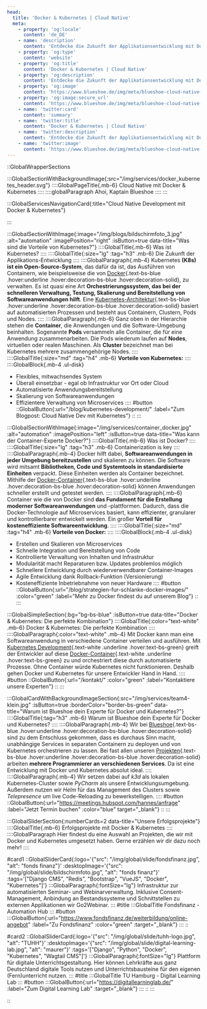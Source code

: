 ```yaml
---
head:
  title: 'Docker & Kubernetes | Cloud Native'
  meta:
    - property: 'og:locale'
      content: 'de_DE'
    - name: 'description'
      content: 'Entdecke die Zukunft der Applikationsentwicklung mit Docker & Kubernetes! Wir helfen dir bei der Cloud Native Transformation. ✅ Prozesse ✅ Umsetzung ✅ Migration'
    - property: 'og:type'
      content: 'website'
    - property: 'og:title'
      content: 'Docker & Kubernetes | Cloud Native'
    - property: 'og:description'
      content: 'Entdecke die Zukunft der Applikationsentwicklung mit Docker & Kubernetes! Wir helfen dir bei der Cloud Native Transformation. ✅ Prozesse ✅ Umsetzung ✅ Migration'
    - property: 'og:image'
      content: 'https://www.blueshoe.de/img/meta/blueshoe-cloud-native-devlopment.png'
    - property: 'og:image:secure_url'
      content: 'https://www.blueshoe.de/img/meta/blueshoe-cloud-native-devlopment.png'
    - name: 'twitter:card'
      content: 'summary'
    - name: 'twitter:title'
      content: 'Docker & Kubernetes | Cloud Native'
    - name: 'twitter:description'
      content: 'Entdecke die Zukunft der Applikationsentwicklung mit Docker & Kubernetes! Wir helfen dir bei der Cloud Native Transformation. ✅ Prozesse ✅ Umsetzung ✅ Migration'
    - name: 'twitter:image'
      content: 'https://www.blueshoe.de/img/meta/blueshoe-cloud-native-devlopment.png'
---
```


::GlobalWrapperSections

:::GlobalSectionWithBackgroundImage{:src="/img/services/docker_kubernetes_header.svg"}
::::GlobalPageTitle{.mb-6}
Cloud Native mit Docker & Kubernetes
::::
::::globalParagraph
Ahoi, Kaptain Blueshoe
::::
:::

:::GlobalServicesNavigationCard{:title="Cloud Native Development mit Docker & Kubernetes"}

:::

:::GlobalSectionWithImage{:image="/img/blogs/bildschirmfoto_3.jpg" :alt="automation" :imagePosition="right" :isButton=true data-title="Was sind die Vorteile von Kubernetes?"}
::::GlobalTitle{.mb-6}
Was ist Kubernetes?
::::
::::GlobalTitle{:size="lg" :tag="h3" .mb-6}
Die Zukunft der Applikations-Entwicklung
::::
::::GlobalParagraph{.mb-4}
Kubernetes **(K8s) ist ein Open-Source-System**, das dafür da ist, das Ausführen von Containern, wie beispielsweise die von [Docker](/blog/strategien-fur-schlanke-docker-images/){.text-bs-blue .hover:underline .hover:decoration-bs-blue .hover:decoration-solid}, zu verwalten. Es ist quasi eine Art **Orchestrierungssystem, das bei der schnelleren Verwaltung, Testung, Skalierung und Bereitstellung von Softwareanwendungen hilft**. Eine [Kubernetes-Architektur](/blog/kubernetes-development/){.text-bs-blue .hover:underline .hover:decoration-bs-blue .hover:decoration-solid} basiert auf automatisierten Prozessen und besteht aus Containern, Clustern, Pods und Nodes.
::::
::::GlobalParagraph{.mb-6}
Ganz oben in der Hierarchie stehen die **Container**, die Anwendungen und die Software-Umgebung beinhalten. Sogenannte **Pods** versammeln alle Container, die für eine Anwendung zusammenarbeiten. Die Pods wiederum laufen auf **Nodes**, virtuellen oder realen Maschinen. Als **Cluster** bezeichnet man bei Kubernetes mehrere zusammengehörige Nodes.
::::
::::GlobalTitle{:size="md" :tag="h4" .mb-6}
**Vorteile von Kubernetes:**
::::
::::GlobalBlock{.mb-4 .ul-disk}
- Flexibles, mitwachsendes System
- Überall einsetzbar - egal ob Infrastruktur vor Ort oder Cloud
- Automatisierte Anwendungsbereitstellung
- Skalierung von Softwareanwendungen
- Effizientere Verwaltung von Microservices
::::
#button
::GlobalButton{:url="/blog/kubernetes-development/" :label="Zum Blogpost: Cloud Native Dev mit Kubernetes"}
::
:::

:::GlobalSectionWithImage{:image="/img/services/container_docker.jpg" :alt="automation" :imagePosition="left" :isButton=true data-title="Was kann der Container-Experte Docker?"}
::::GlobalTitle{.mb-6}
Was ist Docker?
::::
::::GlobalTitle{:size="lg" :tag="h3" .mb-6}
Containerization is key
::::
::::GlobalParagraph{.mb-4}
Docker hilft dabei, **Softwareanwendungen in jeder Umgebung bereitzustellen** und skalieren zu können. Die Software wird mitsamt **Bibliotheken, Code und Systemtools in standardisierte Einheiten** verpackt. Diese Einheiten werden als Container bezeichnet. Mithilfe der [Docker-Container](/blog/strategien-fur-schlanke-docker-images/){.text-bs-blue .hover:underline .hover:decoration-bs-blue .hover:decoration-solid} können Anwendungen schneller erstellt und getestet werden.
::::
::::GlobalParagraph{.mb-6}
Container wie die von Docker sind **das Fundament für die Erstellung moderner Softwareanwendungen** und -plattformen. Dadurch, dass die Docker-Technologie auf Microservices basiert, kann effizienter, granularer und kontrollierbarer entwickelt werden. Ein großer **Vorteil für kosteneffiziente Softwareentwicklung**.
::::
::::GlobalTitle{:size="md" :tag="h4" .mb-6}
**Vorteile von Docker:**
::::
::::GlobalBlock{.mb-4 .ul-disk}
- Erstellen und Skalieren von Microservices
- Schnelle Integration und Bereitstellung von Code
- Kontrollierte Verwaltung von Inhalten und Infrastruktur
- Modularität macht Reparaturen bzw. Updates problemlos möglich
- Schnellere Entwicklung durch wiederverwendbarer Container-Images
- Agile Entwicklung dank Rollback-Funktion (Versionierung)
- Kosteneffiziente Inbetriebnahme von neuer Hardware
::::
#button
::GlobalButton{:url="/blog/strategien-fur-schlanke-docker-images/" :color="green" :label="Mehr zu Docker findest du auf unserem Blog"}
::
:::

:::GlobalSimpleSection{:bg="bg-bs-blue" :isButton=true data-title="Docker & Kubernetes: Die perfekte Kombination"}
::::GlobalTitle{:color="text-white" .mb-6}
Docker & Kubernetes: Die perfekte Kombination
::::
::::GlobalParagraph{:color="text-white" .mb-4}
Mit Docker kann man eine Softwareanwendung in verschiedene Container verteilen und ausführen. Mit [Kubernetes Development](/blog/kubernetes-development/){.text-white .underline .hover:text-bs-green} greift der Entwickler auf diese [Docker-Container](/blog/strategien-fur-schlanke-docker-images/){.text-white .underline .hover:text-bs-green} zu und orchestriert diese durch automatisierte Prozesse. Ohne Container würde Kubernetes nicht funktionieren. Deshalb gehen Docker und Kubernetes für unsere Entwickler Hand in Hand.
::::
#button
::GlobalButton{:url="/kontakt/" :color="green" :label="Kontaktiere unsere Experten"}
::
:::

:::GlobalCardWithBackgroundImageSection{:src="/img/services/team4-klein.jpg" :isButton=true :borderColor="border-bs-green" data-title="Warum ist Blueshoe dein Experte für Docker und Kubernetes?"}
::::GlobalTitle{:tag="h3" .mb-6}
Warum ist Blueshoe dein Experte für Docker und Kubernetes?
::::
::::GlobalParagraph{.mb-4}
Wir bei [Blueshoe](/team/){.text-bs-blue .hover:underline .hover:decoration-bs-blue .hover:decoration-solid} sind zu dem Entschluss gekommen, dass es durchaus Sinn macht, unabhängige Services in separaten Containern zu deployen und von Kubernetes orchestrieren zu lassen. Bei fast allen unseren [Projekten](/projekte/){.text-bs-blue .hover:underline .hover:decoration-bs-blue .hover:decoration-solid} arbeiten **mehrere Programmierer an verschiedenen Services**. Da ist eine Entwicklung mit Docker und Kubernetes absolut ideal.
::::
::::GlobalParagraph{.mb-4}
Wir setzen dabei auf _k3d_ als lokalen Kubernetes-Cluster sowie _PyCharm_ als unsere Entwicklungsumgebung. Außerdem nutzen wir _Helm_ für das Management des Clusters sowie _Telepresence_ um live Code-Reloading zu bewerkstelligen.
::::
#button
::GlobalButton{:url="https://meetings.hubspot.com/hannes/anfrage" :label="Jetzt Termin buchen" :color="blue" target="_blank"}
::
:::

:::GlobalSliderSection{:numberCards=2 data-title="Unsere Erfolgsprojekte"}
::::GlobalTitle{.mb-6}
Erfolgsprojekte mit Docker & Kubernetes
::::
::::GlobalParagraph
Hier findest du eine Auswahl an Projekten, die wir mit Docker und Kubernetes umgesetzt haben. Gerne erzählen wir dir dazu noch mehr!
::::

#card1
::GlobalSliderCard{:logo='{"src": "/img/global/slide/fondsfinanz.jpg", "alt": "fonds finanz"}' :desktopImage='{"src": "/img/global/slide/bildschirmfoto.jpg", "alt": "fonds finanz"}' :tags='["Django CMS", "Redis", "Bootstrap", "VueJS", "Docker", "Kubernetes"]'}
:::GlobalParagraph{:fontSize="lg"}
Infrastruktur zur automatisierten Seminar- und Webinarverwaltung. Inklusive Consent-Management, Anbindung an Bestandssysteme und Schnittstellen zu externen Applikationen wir Go2Webinar.
:::
#title
:::GlobalTitle
Fondsfinanz - Automation Hub
:::
#button
:::GlobalButton{:url="https://www.fondsfinanz.de/weiterbildung/online-angebot" :label="Zu Fondsfinanz" :color="green" :target="_blank"}
:::
::

#card2
::GlobalSliderCard{:logo='{"src": "/img/global/slide/tuhh-logo.jpg", "alt": "TUHH"}' :desktopImage='{"src": "/img/global/slide/digital-learning-lab.jpg", "alt": "maurer"}' :tags='["Django", "Python", "Docker", "Kubernetes", "Wagtail CMS"]'}
:::GlobalParagraph{:fontSize="lg"}
Plattform für digitale Unterrichtsgestaltung. Hier können Lehrkräfte aus ganz Deutschland digitale Tools nutzen und Unterrichtsbausteine für den eigenen (Fern)unterricht nutzen.
:::
#title
:::GlobalTitle
TU Hamburg - Digital Learning Lab
:::
#button
:::GlobalButton{:url="https://digitallearninglab.de/" :label="Zum Digital Learning Lab" :target="_blank"}
:::
::
:::

::